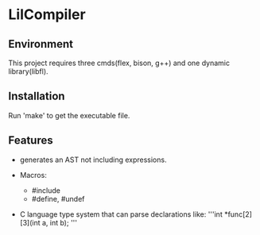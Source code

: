 # LilCompiler

## Environment
This project requires three cmds(flex, bison, g++) and one dynamic library(libfl).

## Installation
Run 'make' to get the executable file.

## Features
- generates an AST not including expressions.
- Macros: 
    - #include
    - #define, #undef

- C language type system that can parse declarations like: 
'''int *func[2][3](int a, int b);
'''
